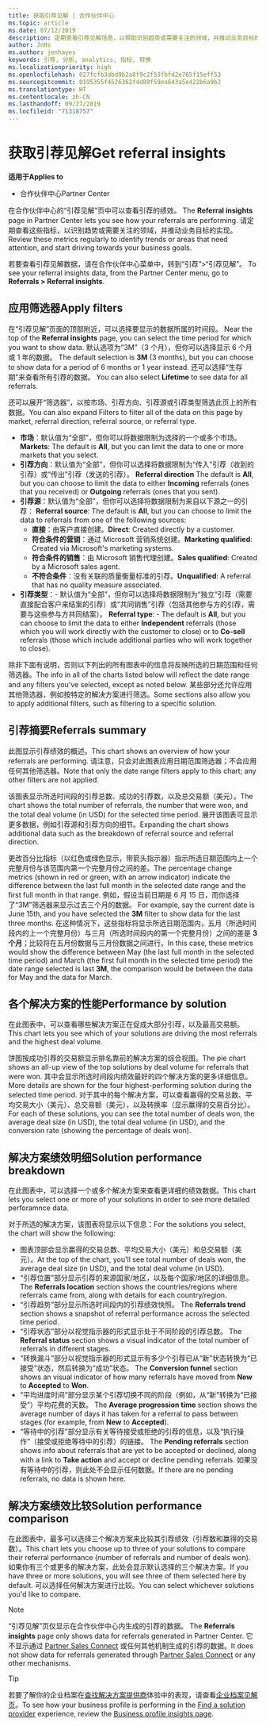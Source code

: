 ```yaml
---
title: 获取引荐见解 | 合作伙伴中心
ms.topic: article
ms.date: 07/12/2019
description: 定期查看引荐见解信息，以帮助识别趋势或需要关注的领域，并推动业务目标的实现。
author: JnHs
ms.author: jenhayes
keywords: 引荐, 分析, analytics, 指标, 转换
ms.localizationpriority: high
ms.openlocfilehash: 027fcfb3dbd9b2a8f9c2f53fbfd2e765f15eff53
ms.sourcegitcommit: 0195355f4526362f4d89f59ea643a5e422b6a9b2
ms.translationtype: HT
ms.contentlocale: zh-CN
ms.lasthandoff: 09/27/2019
ms.locfileid: "71318757"
---
```

# <a name="get-referral-insights"></a><span data-ttu-id="17380-104">获取引荐见解</span><span class="sxs-lookup"><span data-stu-id="17380-104">Get referral insights</span></span>

<span data-ttu-id="17380-105">**适用于**</span><span class="sxs-lookup"><span data-stu-id="17380-105">**Applies to**</span></span>

- <span data-ttu-id="17380-106">合作伙伴中心</span><span class="sxs-lookup"><span data-stu-id="17380-106">Partner Center</span></span>

<span data-ttu-id="17380-107">在合作伙伴中心的“引荐见解”页中可以查看引荐的绩效。 </span><span class="sxs-lookup"><span data-stu-id="17380-107">The **Referral insights** page in Partner Center lets you see how your referrals are performing.</span></span> <span data-ttu-id="17380-108">请定期查看这些指标，以识别趋势或需要关注的领域，并推动业务目标的实现。</span><span class="sxs-lookup"><span data-stu-id="17380-108">Review these metrics regularly to identify trends or areas that need attention, and start driving towards your business goals.</span></span>

<span data-ttu-id="17380-109">若要查看引荐见解数据，请在合作伙伴中心菜单中，转到“引荐”>“引荐见解”。 </span><span class="sxs-lookup"><span data-stu-id="17380-109">To see your referral insights data, from the Partner Center menu, go to **Referrals > Referral insights**.</span></span>

## <a name="apply-filters"></a><span data-ttu-id="17380-110">应用筛选器</span><span class="sxs-lookup"><span data-stu-id="17380-110">Apply filters</span></span>

<span data-ttu-id="17380-111">在“引荐见解”页面的顶部附近，可以选择要显示的数据所属的时间段。 </span><span class="sxs-lookup"><span data-stu-id="17380-111">Near the top of the **Referral insights** page, you can select the time period for which you want to show data.</span></span> <span data-ttu-id="17380-112">默认选项为“3M”（3 个月），但你可以选择显示 6 个月或 1 年的数据。 </span><span class="sxs-lookup"><span data-stu-id="17380-112">The default selection is **3M** (3 months), but you can choose to show data for a period of 6 months or 1 year instead.</span></span> <span data-ttu-id="17380-113">还可以选择“生存期”来查看所有引荐的数据。 </span><span class="sxs-lookup"><span data-stu-id="17380-113">You can also select **Lifetime** to see data for all referrals.</span></span>

<span data-ttu-id="17380-114">还可以展开“筛选器”，以按市场、引荐方向、引荐源或引荐类型筛选此页上的所有数据。</span><span class="sxs-lookup"><span data-stu-id="17380-114">You can also expand Filters to filter all of the data on this page by market, referral direction, referral source, or referral type.</span></span>
- <span data-ttu-id="17380-115">**市场**：默认值为“全部”，但你可以将数据限制为选择的一个或多个市场。 </span><span class="sxs-lookup"><span data-stu-id="17380-115">**Markets**: The default is **All**, but you can limit the data to one or more markets that you select.</span></span>
- <span data-ttu-id="17380-116">**引荐方向**：默认值为“全部”，但你可以选择将数据限制为“传入”引荐（收到的引荐）或“传出”引荐（发送的引荐）。   </span><span class="sxs-lookup"><span data-stu-id="17380-116">**Referral direction** The default is **All**, but you can choose to limit the data to either **Incoming** referrals (ones that you received) or **Outgoing** referrals (ones that you sent).</span></span>
- <span data-ttu-id="17380-117">**引荐源**：默认值为“全部”，但你可以选择将数据限制为来自以下源之一的引荐： </span><span class="sxs-lookup"><span data-stu-id="17380-117">**Referral source**: The default is **All**, but you can choose to limit the data to referrals from one of the following sources:</span></span>
  - <span data-ttu-id="17380-118">**直接**：由客户直接创建。</span><span class="sxs-lookup"><span data-stu-id="17380-118">**Direct**: Created directly by a customer.</span></span>
  - <span data-ttu-id="17380-119">**符合条件的营销**：通过 Microsoft 营销系统创建。</span><span class="sxs-lookup"><span data-stu-id="17380-119">**Marketing qualified**: Created via Microsoft's marketing systems.</span></span>
  - <span data-ttu-id="17380-120">**符合条件的销售**：由 Microsoft 销售代理创建。</span><span class="sxs-lookup"><span data-stu-id="17380-120">**Sales qualified**: Created by a Microsoft sales agent.</span></span>
  - <span data-ttu-id="17380-121">**不符合条件**：没有关联的质量衡量标准的引荐。</span><span class="sxs-lookup"><span data-stu-id="17380-121">**Unqualified**: A referral that has no quality measure associated.</span></span>
- <span data-ttu-id="17380-122">**引荐类型**：- 默认值为“全部”，但你可以选择将数据限制为“独立”引荐（需要直接配合客户来结案的引荐）或“共同销售”引荐（包括其他参与方的引荐，需要与这些参与方共同结案）。   </span><span class="sxs-lookup"><span data-stu-id="17380-122">**Referral type**:  - The default is **All**, but you can choose to limit the data to either **Independent** referrals (those which you will work directly with the customer to close) or to **Co-sell** referrals (those which include additional parties who will work together to close).</span></span>

<span data-ttu-id="17380-123">除非下面有说明，否则以下列出的所有图表中的信息将反映所选的日期范围和任何筛选器。</span><span class="sxs-lookup"><span data-stu-id="17380-123">The info in all of the charts listed below will reflect the date range and any filters you've selected, except as noted below.</span></span> <span data-ttu-id="17380-124">某些部分还允许应用其他筛选器，例如按特定的解决方案进行筛选。</span><span class="sxs-lookup"><span data-stu-id="17380-124">Some sections also allow you to apply additional filters, such as filtering to a specific solution.</span></span>

## <a name="referrals-summary"></a><span data-ttu-id="17380-125">引荐摘要</span><span class="sxs-lookup"><span data-stu-id="17380-125">Referrals summary</span></span>

<span data-ttu-id="17380-126">此图显示引荐绩效的概述。</span><span class="sxs-lookup"><span data-stu-id="17380-126">This chart shows an overview of how your referrals are performing.</span></span> <span data-ttu-id="17380-127">请注意，只会对此图表应用日期范围筛选器；不会应用任何其他筛选器。</span><span class="sxs-lookup"><span data-stu-id="17380-127">Note that only the date range filters apply to this chart; any other filters are not applied.</span></span> 

<span data-ttu-id="17380-128">该图表显示所选时间段的引荐总数、成功的引荐数，以及总交易额（美元）。</span><span class="sxs-lookup"><span data-stu-id="17380-128">The chart shows the total number of referrals, the number that were won, and the total deal volume (in USD) for the selected time period.</span></span> <span data-ttu-id="17380-129">展开该图表可显示更多数据，例如引荐源和引荐方向的细节。</span><span class="sxs-lookup"><span data-stu-id="17380-129">Expanding the chart shows additional data such as the breakdown of referral source and referral direction.</span></span> 

<span data-ttu-id="17380-130">更改百分比指标（以红色或绿色显示，带箭头指示器）指示所选日期范围内上一个完整月份与该范围内第一个完整月份之间的差。</span><span class="sxs-lookup"><span data-stu-id="17380-130">The percentage change metrics (shown in red or green, with an arrow indicator) indicate the difference between the last full month in the selected date range and the first full month in that range.</span></span> <span data-ttu-id="17380-131">例如，假设当前日期是 6 月 15 日，而你选择了“3M”筛选器来显示过去三个月的数据。 </span><span class="sxs-lookup"><span data-stu-id="17380-131">For example, say the current date is June 15th, and you have selected the **3M** filter to show data for the last three months.</span></span> <span data-ttu-id="17380-132">在这种情况下，这些指标将显示所选日期范围内，五月（所选时间段内的上一个完整月份）与三月（所选时间段内的第一个完整月份）之间的差是 **3 个月**；比较将在五月份数据与三月份数据之间进行。</span><span class="sxs-lookup"><span data-stu-id="17380-132">In this case, these metrics would show the difference between May (the last full month in the selected time period) and March (the first full month in the selected time period) the date range selected is last **3M**, the comparison would be between the data for May and the data for March.</span></span>

## <a name="performance-by-solution"></a><span data-ttu-id="17380-133">各个解决方案的性能</span><span class="sxs-lookup"><span data-stu-id="17380-133">Performance by solution</span></span>

<span data-ttu-id="17380-134">在此图表中，可以查看哪些解决方案正在促成大部分引荐，以及最高交易额。</span><span class="sxs-lookup"><span data-stu-id="17380-134">This chart lets you see which of your solutions are driving the most referrals and the highest deal volume.</span></span>

<span data-ttu-id="17380-135">饼图按成功引荐的交易额显示排名靠前的解决方案的综合视图。</span><span class="sxs-lookup"><span data-stu-id="17380-135">The pie chart shows an all-up view of the top solutions by deal volume for referrals that were won.</span></span> <span data-ttu-id="17380-136">其中会显示所选时间段内绩效最好的四个解决方案的更多详细信息。</span><span class="sxs-lookup"><span data-stu-id="17380-136">More details are shown for the four highest-performing solution during the selected time period.</span></span> <span data-ttu-id="17380-137">对于其中的每个解决方案，可以查看赢得的交易总数、平均交易大小（美元）、总交易额（美元），以及转换率（显示赢得的交易百分比）。</span><span class="sxs-lookup"><span data-stu-id="17380-137">For each of these solutions, you can see the total number of deals won, the average deal size (in USD), the total deal volume (in USD), and the conversion rate (showing the percentage of deals won).</span></span>

## <a name="solution-performance-breakdown"></a><span data-ttu-id="17380-138">解决方案绩效明细</span><span class="sxs-lookup"><span data-stu-id="17380-138">Solution performance breakdown</span></span>

<span data-ttu-id="17380-139">在此图表中，可以选择一个或多个解决方案来查看更详细的绩效数据。</span><span class="sxs-lookup"><span data-stu-id="17380-139">This chart lets you select one or more of your solutions in order to see more detailed perforamnce data.</span></span>

<span data-ttu-id="17380-140">对于所选的解决方案，该图表将显示以下信息：</span><span class="sxs-lookup"><span data-stu-id="17380-140">For the solutions you select, the chart will show the following:</span></span>
- <span data-ttu-id="17380-141">图表顶部会显示赢得的交易总数、平均交易大小（美元）和总交易额（美元）。</span><span class="sxs-lookup"><span data-stu-id="17380-141">At the top of the chart, you'll see total number of deals won, the average deal size (in USD), and the total deal volume (in USD).</span></span>
- <span data-ttu-id="17380-142">“引荐位置”部分显示引荐的来源国家/地区，以及每个国家/地区的详细信息。 </span><span class="sxs-lookup"><span data-stu-id="17380-142">The **Referrals location** section shows the countries/regions where referrals came from, along with details for each country/region.</span></span>
- <span data-ttu-id="17380-143">“引荐趋势”部分显示所选时间段内的引荐绩效快照。 </span><span class="sxs-lookup"><span data-stu-id="17380-143">The **Referrals trend** section shows a snapshot of referral performance across the selected time period.</span></span>
- <span data-ttu-id="17380-144">“引荐状态”部分以视觉指示器的形式显示处于不同阶段的引荐总数。 </span><span class="sxs-lookup"><span data-stu-id="17380-144">The **Referral status** section shows a visual indicator of the total number of referrals in different stages.</span></span>
- <span data-ttu-id="17380-145">“转换漏斗”部分以视觉指示器的形式显示有多少个引荐已从“新”状态转换为“已接受”状态，然后转换为“成功”状态。    </span><span class="sxs-lookup"><span data-stu-id="17380-145">The **Conversion funnel** section shows an visual indicator of how many referrals have moved from **New** to **Accepted** to **Won**.</span></span>
- <span data-ttu-id="17380-146">“平均进度时间”部分显示某个引荐切换不同的阶段（例如，从“新”转换为“已接受”）平均花费的天数。   </span><span class="sxs-lookup"><span data-stu-id="17380-146">The **Average progression time** section shows the average number of days it has taken for a referral to pass between stages (for example, from **New** to **Accepted**).</span></span>
- <span data-ttu-id="17380-147">“等待中的引荐”部分显示有关等待接受或拒绝的引荐的信息，以及“执行操作”（接受或拒绝等待中的引荐）的链接。  </span><span class="sxs-lookup"><span data-stu-id="17380-147">The **Pending referrals** section shows info about referrals that are yet to be accepted or declined, along with a link to **Take action** and accept or decline pending referrals.</span></span> <span data-ttu-id="17380-148">如果没有等待中的引荐，则此处不会显示任何数据。</span><span class="sxs-lookup"><span data-stu-id="17380-148">If there are no pending referrals, no data is shown here.</span></span>

## <a name="solution-performance-comparison"></a><span data-ttu-id="17380-149">解决方案绩效比较</span><span class="sxs-lookup"><span data-stu-id="17380-149">Solution performance comparison</span></span>

<span data-ttu-id="17380-150">在此图表中，最多可以选择三个解决方案来比较其引荐绩效（引荐数和赢得的交易数）。</span><span class="sxs-lookup"><span data-stu-id="17380-150">This chart lets you choose up to three of your solutions to compare their referral performance (number of referrals and number of deals won).</span></span> <span data-ttu-id="17380-151">如果你有三个或更多的解决方案，此处会显示默认选择的三个解决方案。</span><span class="sxs-lookup"><span data-stu-id="17380-151">If you have three or more solutions, you will see three of them selected here by default.</span></span> <span data-ttu-id="17380-152">可以选择任何解决方案进行比较。</span><span class="sxs-lookup"><span data-stu-id="17380-152">You can select whichever solutions you'd like to compare.</span></span>

> [!NOTE]
> <span data-ttu-id="17380-153">“引荐见解”页仅显示在合作伙伴中心内生成的引荐的数据。 </span><span class="sxs-lookup"><span data-stu-id="17380-153">The **Referrals insights** page only shows data for referrals generated in Partner Center.</span></span> <span data-ttu-id="17380-154">它不显示通过 [Partner Sales Connect](https://support.microsoft.com/help/3170447/learn-to-use-partner-center-sales-connect) 或任何其他机制生成的引荐的数据。</span><span class="sxs-lookup"><span data-stu-id="17380-154">It does not show data for referrals generated through [Partner Sales Connect](https://support.microsoft.com/help/3170447/learn-to-use-partner-center-sales-connect) or any other mechanisms.</span></span>

> [!TIP]
> <span data-ttu-id="17380-155">若要了解你的企业档案在[查找解决方案提供商](https://www.microsoft.com/solution-providers/home)体验中的表现，请查看[企业档案见解页](analyze-your-marketing-profile.md)。</span><span class="sxs-lookup"><span data-stu-id="17380-155">To see how your business profile is performing in the [Find a solution provider](https://www.microsoft.com/solution-providers/home) experience, review the [Business profile insights page](analyze-your-marketing-profile.md).</span></span>
